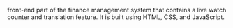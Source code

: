 front-end part of the finance management system that contains a live watch counter and translation feature. It is built using HTML, CSS, and JavaScript.
